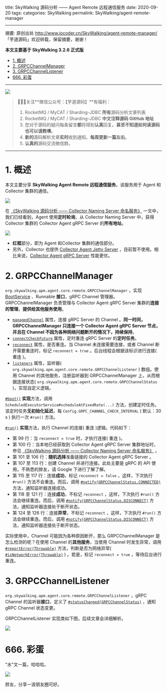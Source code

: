 title: SkyWalking 源码分析 —— Agent Remote 远程通信服务
date: 2020-09-20
tags:
categories: SkyWalking
permalink: SkyWalking/agent-remote-manager

-------

摘要: 原创出处 http://www.iocoder.cn/SkyWalking/agent-remote-manager/ 「芋道源码」欢迎转载，保留摘要，谢谢！

**本文主要基于 SkyWalking 3.2.6 正式版**

- [1. 概述](http://www.iocoder.cn/SkyWalking/agent-remote-manager/)
- [2. GRPCChannelManager](http://www.iocoder.cn/SkyWalking/agent-remote-manager/)
- [3. GRPCChannelListener](http://www.iocoder.cn/SkyWalking/agent-remote-manager/)
- [666. 彩蛋](http://www.iocoder.cn/SkyWalking/agent-remote-manager/)

-------

![](http://www.iocoder.cn/images/common/wechat_mp_2017_07_31.jpg)

> 🙂🙂🙂关注**微信公众号：【芋道源码】**有福利：  
> 1. RocketMQ / MyCAT / Sharding-JDBC **所有**源码分析文章列表  
> 2. RocketMQ / MyCAT / Sharding-JDBC **中文注释源码 GitHub 地址**  
> 3. 您对于源码的疑问每条留言**都**将得到**认真**回复。**甚至不知道如何读源码也可以请教噢**。  
> 4. **新的**源码解析文章**实时**收到通知。**每周更新一篇左右**。  
> 5. **认真的**源码交流微信群。

-------

# 1. 概述

本文主要分享 **SkyWalking Agent Remote 远程通信服务**。该服务用于 Agent 和Collector 集群的通信。

![](http://www.iocoder.cn/images/SkyWalking/2020_09_20/01.png)

在 [《SkyWalking 源码分析 —— Collector Naming Server 命名服务》](http://www.iocoder.cn/SkyWalking/collector-naming-server/?self) 一文中，我们已经看到，Agent 使用**定时轮询**，从 Collector Naming Server 中，获得 Collector 集群的 Collector Agent gRPC Server 的**所有地址**。

![](http://www.iocoder.cn/images/SkyWalking/2020_09_20/02.jpeg)

* **红框**部分，即为 Agent 和Collector 集群的通信部分。
* 另外，Collector 也提供 [Collector Agent Jetty Server](https://github.com/YunaiV/skywalking/tree/ba73b05b99a05bb67fd485188a6c6e0a4ad5fe57/apm-collector/apm-collector-agent-jetty) ，目前暂不使用。相比来说，[Collector Agent gRPC Server](https://github.com/YunaiV/skywalking/tree/ba73b05b99a05bb67fd485188a6c6e0a4ad5fe57/apm-collector/apm-collector-agent-grpc) 性能更优。

# 2. GRPCChannelManager

`org.skywalking.apm.agent.core.remote.GRPCChannelManager` ，实现 [BootService](https://github.com/YunaiV/skywalking/blob/ac6c98c1732d6aa62b9d244369478654411ac203/apm-sniffer/apm-agent-core/src/main/java/org/skywalking/apm/agent/core/boot/BootService.java) 、Runnable **接口**，gRPC Channel 管理器。GRPCChannelManager 负责管理与 Collector Agent gRPC Server 集群的**连接的管理**，**提供给其他服务使用**。

* [`managedChannel`](https://github.com/YunaiV/skywalking/blob/ba73b05b99a05bb67fd485188a6c6e0a4ad5fe57/apm-sniffer/apm-agent-core/src/main/java/org/skywalking/apm/agent/core/remote/GRPCChannelManager.java#L54) 属性，连接 gRPC Server 的 Channel 。**同一时间，GRPCChannelManager 只连接一个 Collector Agent gRPC Server 节点，并且在 Channel 不因为各种网络问题断开的情况下，持续保持**。
* [`connectCheckFuture`](https://github.com/YunaiV/skywalking/blob/ba73b05b99a05bb67fd485188a6c6e0a4ad5fe57/apm-sniffer/apm-agent-core/src/main/java/org/skywalking/apm/agent/core/remote/GRPCChannelManager.java#L58) 属性，定时重连 gRPC Server 的**定时任务**。
* [`reconnect`](https://github.com/YunaiV/skywalking/blob/ba73b05b99a05bb67fd485188a6c6e0a4ad5fe57/apm-sniffer/apm-agent-core/src/main/java/org/skywalking/apm/agent/core/remote/GRPCChannelManager.java#L63) 属性，是否重连。当 Channel 未连接需要连接，或者 Channel 断开需要重连时，标记 `reconnect = true` 。后台线程会根据该标识进行连接( 重连 )。
* [`listeners`](https://github.com/YunaiV/skywalking/blob/ba73b05b99a05bb67fd485188a6c6e0a4ad5fe57/apm-sniffer/apm-agent-core/src/main/java/org/skywalking/apm/agent/core/remote/GRPCChannelManager.java#L68) 属性，监听器( `org.skywalking.apm.agent.core.remote.GRPCChannelListener` ) 数组。使用 Channel 的其他服务，注册监听器到 GRPCChannelManager 上，从而根据连接状态( `org.skywalking.apm.agent.core.remote.GRPCChannelStatus` )，实现自定义逻辑。

[`#boot()`](https://github.com/YunaiV/skywalking/blob/ba73b05b99a05bb67fd485188a6c6e0a4ad5fe57/apm-sniffer/apm-agent-core/src/main/java/org/skywalking/apm/agent/core/remote/GRPCChannelManager.java#L76) **实现**方法，调用 `ScheduledExecutorService#scheduleAtFixedRate(...)` 方法，创建定时任务。该定时任务**无初始化延迟**，每 `Config.GRPC_CHANNEL_CHECK_INTERVAL` ( 默认：30 s ) 执行一次 `#run()` 方法。

[`#run()`](https://github.com/YunaiV/skywalking/blob/ba73b05b99a05bb67fd485188a6c6e0a4ad5fe57/apm-sniffer/apm-agent-core/src/main/java/org/skywalking/apm/agent/core/remote/GRPCChannelManager.java#L97) **实现**方法，执行 Channel 的连接( 重连 )逻辑。代码如下：

* 第 99 行：当 `reconnect = true` 时，才执行连接( 重连 )。
* 第 100 行：当本地已经获取到 Collector Agent gRPC Server 集群地址时，参见 [《SkyWalking 源码分析 —— Collector Naming Server 命名服务》](http://www.iocoder.cn/SkyWalking/collector-naming-server/?self) 。
* 第 101 至 106 行：**随机选择**准备链接的 Collector Agent gRPC Server 。
* 第 107 至 113 行：创建 Channel 并进行连接。此处主要是 gRPC 的 API 使用，不熟悉的胖友，请 Google 下进行了解了解。
* 第 115 至 117 行：连接**成功**，标记 `reconnect = false` ，这样，下次执行 `#run()` 方法不会重连。而后，调用 [`#notify(GRPCChannelStatus.CONNECTED)`](https://github.com/YunaiV/skywalking/blob/ba73b05b99a05bb67fd485188a6c6e0a4ad5fe57/apm-sniffer/apm-agent-core/src/main/java/org/skywalking/apm/agent/core/remote/GRPCChannelManager.java#L160) 方法，通知监听器连接成功。
* 第 118 至 121 行：连接**成功**，不标记 `reconnect` ，这样，下次执行 `#run()` 方法会继续重连。而后，调用 [`#notify(GRPCChannelStatus.DISCONNECT)`](https://github.com/YunaiV/skywalking/blob/ba73b05b99a05bb67fd485188a6c6e0a4ad5fe57/apm-sniffer/apm-agent-core/src/main/java/org/skywalking/apm/agent/core/remote/GRPCChannelManager.java#L160) 方法，通知监听器连接处于断开状态。
* 第 124 至 126 行：连接**异常**，不标记 `reconnect` ，这样，下次执行 `#run()` 方法会继续重连。而后，调用 [`#notify(GRPCChannelStatus.DISCONNECT)`](https://github.com/YunaiV/skywalking/blob/ba73b05b99a05bb67fd485188a6c6e0a4ad5fe57/apm-sniffer/apm-agent-core/src/main/java/org/skywalking/apm/agent/core/remote/GRPCChannelManager.java#L160) 方法，通知监听器连接处于断开状态。

实际使用中，Channel 可能因为各种原因断开，那么 GRPCChannelManager 是怎么检测的呢？在使用 Channel 的**其他服务**，当使用 Channel 时发生异常，调用 [`#reportError(Throwable)`](https://github.com/YunaiV/skywalking/blob/ba73b05b99a05bb67fd485188a6c6e0a4ad5fe57/apm-sniffer/apm-agent-core/src/main/java/org/skywalking/apm/agent/core/remote/GRPCChannelManager.java#L149) 方法，判断是否为网络异常( [`#isNetworkError(Throwable)`](https://github.com/YunaiV/skywalking/blob/ba73b05b99a05bb67fd485188a6c6e0a4ad5fe57/apm-sniffer/apm-agent-core/src/main/java/org/skywalking/apm/agent/core/remote/GRPCChannelManager.java#L176) ) 。若是，标记 `reconnect = true` ，等待后台进行重连。

# 3. GRPCChannelListener

`org.skywalking.apm.agent.core.remote.GRPCChannelListener` ，gRPC Channel 的监听器**接口**，定义了 [`#statusChanged(GRPCChannelStatus)`](https://github.com/YunaiV/skywalking/blob/ba73b05b99a05bb67fd485188a6c6e0a4ad5fe57/apm-sniffer/apm-agent-core/src/main/java/org/skywalking/apm/agent/core/remote/GRPCChannelListener.java#L33) ，通知 gRPC Channel 状态变更。

GRPCChannelListener 实现类如下图，后续文章会详细解析。

![](http://www.iocoder.cn/images/SkyWalking/2020_09_20/03.png)

# 666. 彩蛋

"水"文一篇，哈哈哈。

![](http://www.iocoder.cn/images/SkyWalking/2020_09_20/04.png)

胖友，分享一波朋友圈可好。
